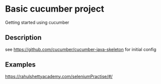 # Basic cucumber project

Getting started using cucumber

## Description

see https://github.com/cucumber/cucumber-java-skeleton for initial config

## Examples
https://rahulshettyacademy.com/seleniumPractise/#/
